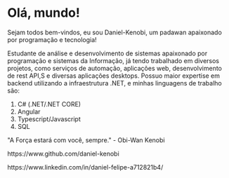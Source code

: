 <h1><b>Olá, mundo!</b></h1>
<p>Sejam todos bem-vindos, eu sou Daniel-Kenobi, um padawan apaixonado por programação e tecnologia!</p>
<p>Estudante de análise e desenvolvimento de sistemas apaixonado por programação e sistemas da Informação, já tendo trabalhado em diversos projetos, como serviços de automação, aplicações web, desenvolvimento de rest API,S e diversas aplicações desktops. Possuo maior expertise em backend utilizando a infraestrutura .NET, e minhas linguagens de trabalho são:</p>
<ol>
<li>C# (.NET/.NET CORE)</li>
<li>Angular</li>
<li>Typescript/Javascript</li>
<li>SQL</li>
</ol>

<p>"A Força estará com você, sempre." - Obi-Wan Kenobi</p>

<p>https://www.github.com/daniel-kenobi</p>
<p>https://www.linkedin.com/in/daniel-felipe-a712821b4/</p>
